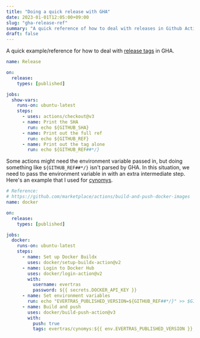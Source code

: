 ```yaml
---
title: "Doing a quick release with GHA"
date: 2023-01-01T12:05:00+09:00
slug: "gha-release-ref"
summary: "A quick reference of how to deal with releases in Github Actions"
draft: false
---
```


A quick example/reference for how to deal with [release tags](https://docs.github.com/en/actions/using-workflows/events-that-trigger-workflows#release)
in GHA.

```yaml
name: Release

on:
  release:
    types: [published]

jobs:
  show-vars:
    runs-on: ubuntu-latest
    steps:
      - uses: actions/checkout@v3
      - name: Print the SHA
        run: echo ${GITHUB_SHA}
      - name: Print out the full ref
        run: echo ${GITHUB_REF}
      - name: Print out the tag alone
        run: echo ${GITHUB_REF##*/}
```

Some actions might need the environment variable passed in, but doing something
like `${GITHUB_REF##*/}` isn't parsed by GHA. In this situation, we need to
pass the environment variable in with an extra intermediate step. Here's an
example that I used for [cynomys](https://github.com/Evertras/cynomys).

```yaml
# Reference:
# https://github.com/marketplace/actions/build-and-push-docker-images
name: docker

on:
  release:
    types: [published]

jobs:
  docker:
    runs-on: ubuntu-latest
    steps:
      - name: Set up Docker Buildx
        uses: docker/setup-buildx-action@v2
      - name: Login to Docker Hub
        uses: docker/login-action@v2
        with:
          username: evertras
          password: ${{ secrets.DOCKER_API_KEY }}
      - name: Set environment variables
        run: echo "EVERTRAS_PUBLISHED_VERSION=${GITHUB_REF##*/}" >> $GITHUB_ENV
      - name: Build and push
        uses: docker/build-push-action@v3
        with:
          push: true
          tags: evertras/cynomys:${{ env.EVERTRAS_PUBLISHED_VERSION }},evertras/cynomys:latest
```
